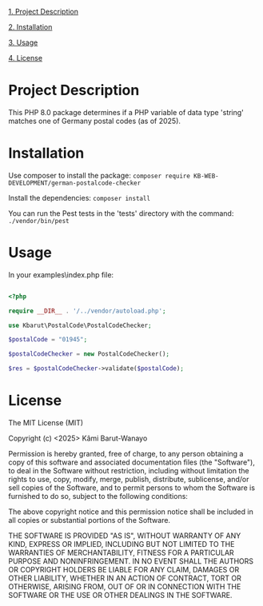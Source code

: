  [1. Project Description](#project-description)
 
 [2. Installation](#installation)
 
 [3. Usage](#usage)
 
 [4. License](#license)
 
# Project Description

This PHP 8.0 package determines if a PHP variable of data type 'string' matches one of Germany postal codes (as of 2025).

# Installation

Use composer to install the package: `composer require KB-WEB-DEVELOPMENT/german-postalcode-checker`

Install the dependencies: `composer install` 

You can run the Pest tests in the 'tests' directory with the command: `./vendor/bin/pest`

# Usage

In your examples\index.php file: 

```php

<?php

require __DIR__ . '/../vendor/autoload.php';

use Kbarut\PostalCode\PostalCodeChecker;

$postalCode = "01945";

$postalCodeChecker = new PostalCodeChecker();

$res = $postalCodeChecker->validate($postalCode);

 ```
# License 

The MIT License (MIT)

Copyright (c) <2025> Kâmi Barut-Wanayo

Permission is hereby granted, free of charge, to any person obtaining a copy of this software and associated documentation files (the "Software"), to deal in the Software without restriction, including without limitation the rights to use, copy, modify, merge, publish, distribute, sublicense, and/or sell copies of the Software, and to permit persons to whom the Software is furnished to do so, subject to the following conditions:

The above copyright notice and this permission notice shall be included in all copies or substantial portions of the Software.

THE SOFTWARE IS PROVIDED "AS IS", WITHOUT WARRANTY OF ANY KIND, EXPRESS OR IMPLIED, INCLUDING BUT NOT LIMITED TO THE WARRANTIES OF MERCHANTABILITY, FITNESS FOR A PARTICULAR PURPOSE AND NONINFRINGEMENT. IN NO EVENT SHALL THE AUTHORS OR COPYRIGHT HOLDERS BE LIABLE FOR ANY CLAIM, DAMAGES OR OTHER LIABILITY, WHETHER IN AN ACTION OF CONTRACT, TORT OR OTHERWISE, ARISING FROM, OUT OF OR IN CONNECTION WITH THE SOFTWARE OR THE USE OR OTHER DEALINGS IN THE SOFTWARE.
